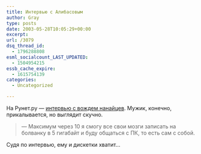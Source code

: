 ```yaml
---
title: Интервью с Алибасовым
author: Gray
type: posts
date: 2003-05-28T10:05:29+00:00
excerpt:
url: /3079
dsq_thread_id:
  - 1796288808
esml_socialcount_LAST_UPDATED:
  - 1504954215
essb_cache_expire:
  - 1615754139
categories:
  - Uncategorized

---
```








На Рунет.ру &#8212; <a href="http://runet.ru/interview/3113.html" target="_blank">интервью с вождем нанайцев</a>. Мужик, конечно, прикалывается, но выглядит скучно.

> &#8212; Максимум через 10 я смогу все свои мозги записать на болванку в 5 гигабайт и буду общаться с ПК, то есть сам с собой. 

Судя по интервью, ему и дискетки хватит&#8230;